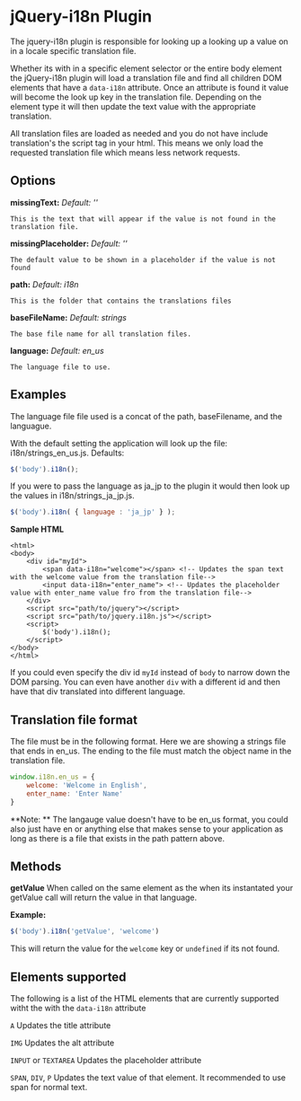 jQuery-i18n Plugin
==================

The jquery-i18n plugin is responsible for looking up a looking up a value on in a locale specific translation file.

Whether its with in a specific element selector or the entire body element the jQuery-i18n plugin will load a translation file and find all children DOM elements that have a `data-i18n` attribute. Once an attribute is found it value will become the look up key in the translation file.  Depending on the element type it will then update the text value with the appropriate translation. 

All translation files are loaded as needed and you do not have include translation's the script tag in your html. This means we only load the requested translation file which means less network requests.

Options
-------

**missingText:** 
_Default: ''_

```
This is the text that will appear if the value is not found in the translation file.
```
**missingPlaceholder:** _Default: ''_
```
The default value to be shown in a placeholder if the value is not found
```

**path:** _Default: i18n_
```
This is the folder that contains the translations files
```

**baseFileName:** _Default: strings_
```
The base file name for all translation files.
```

**language:** _Default: en_us_
```
The language file to use.
```
Examples
--------

The language file file used is a concat of the path, baseFilename, and the languague. 

With the default setting the application will look up the file: i18n/strings_en_us.js. Defaults:
```javascript
$('body').i18n();
```

If you were to pass the language as ja_jp to the plugin it would then look up the values in i18n/strings_ja_jp.js.
```javascript
$('body').i18n( { language : 'ja_jp' } );
```

**Sample HTML**
```
<html>
<body>
    <div id="myId">
    	<span data-i18n="welcome"></span> <!-- Updates the span text with the welcome value from the translation file-->
        <input data-i18n="enter_name"> <!-- Updates the placeholder value with enter_name value fro from the translation file-->
	</div>
	<script src="path/to/jquery"></script>
	<script src="path/to/jquery.i18n.js"></script>
	<script>
		$('body').i18n();
	</script>
</body>
</html>
```

If you could even specify the div id `myId` instead of `body` to narrow down the DOM parsing.  You can even have another `div` with a different id and then have that div translated into different language. 


Translation file format
-----------------------

The file must be in the following format. 
Here we are showing a strings file that ends in en_us. The ending to the file must match the object name in the translation file.

```javascript
window.i18n.en_us = {
	welcome: 'Welcome in English', 
	enter_name: 'Enter Name'
}
```

**Note: ** The langauge value doesn't have to be en_us format, you could also just have en or anything else that makes sense to your application as long as there is a file that exists in the path pattern above.

Methods
-------

**getValue**
When called on the same element as the when its instantated your getValue call will return the value in that language.

**Example:**
```javascript
$('body').i18n('getValue', 'welcome') 
```

This will return the value for the `welcome` key or `undefined` if its not found.

Elements supported 
------------------

The following is a list of the HTML elements that are currently supported witht the with the `data-i18n` attribute

`A` 
Updates the title attribute

`IMG`
Updates the alt attribute

`INPUT` or `TEXTAREA`
Updates the placeholder attribute

`SPAN`, `DIV`, `P`
Updates the text value of that element. It recommended to use span for normal text.


